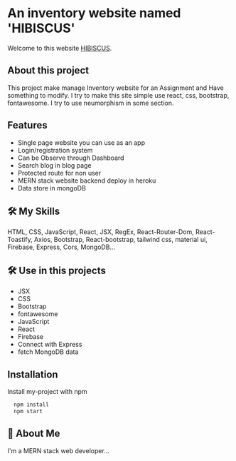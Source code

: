 
# An inventory website named 'HIBISCUS'

Welcome to this website [HIBISCUS](https://assignment-11-c705a.web.app/).

## About this project

This project make manage Inventory website for an Assignment and Have something to modify. I try to make this site simple use react, css, bootstrap, fontawesome. I try to use neumorphism in some section.

## Features

- Single page website you can use as an app
- Login/registration system
- Can be Observe through Dashboard
- Search blog in blog page
- Protected route for non user
- MERN stack website backend deploy in heroku
- Data store in mongoDB


## 🛠 My Skills
HTML, CSS, JavaScript, React, JSX, RegEx, React-Router-Dom, React-Toastify, Axios, Bootstrap, React-bootstrap, tailwind css, material ui, Firebase, Express, Cors, MongoDB...

## 🛠 Use in this projects
- JSX
- CSS
- Bootstrap
- fontawesome
- JavaScript
- React
- Firebase
- Connect with Express
- fetch MongoDB data


## Installation

Install my-project with npm

```bash
  npm install
  npm start
```
    
## 🚀 About Me
I'm a MERN stack web developer...

